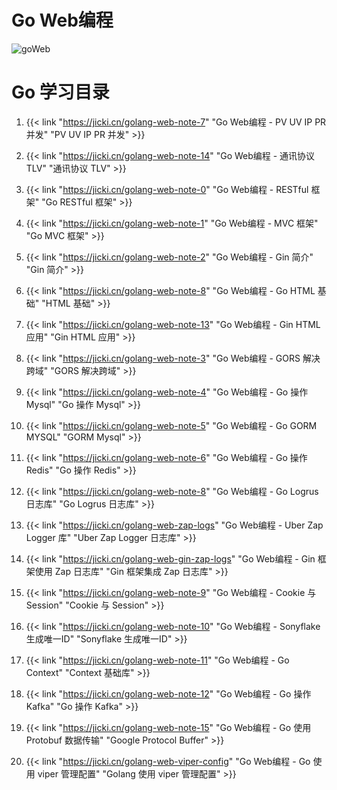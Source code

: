 # Go Web编程


![goWeb][1]


# Go 学习目录

1. {{< link "https://jicki.cn/golang-web-note-7" "Go Web编程 - PV UV IP PR 并发" "PV UV IP PR 并发" >}}

2. {{< link "https://jicki.cn/golang-web-note-14" "Go Web编程 - 通讯协议 TLV" "通讯协议 TLV" >}}

3. {{< link "https://jicki.cn/golang-web-note-0" "Go Web编程 - RESTful 框架" "Go RESTful 框架" >}}

4. {{< link "https://jicki.cn/golang-web-note-1" "Go Web编程 - MVC 框架" "Go MVC 框架" >}}

5. {{< link "https://jicki.cn/golang-web-note-2" "Go Web编程 - Gin 简介" "Gin 简介" >}}

6. {{< link "https://jicki.cn/golang-web-note-8" "Go Web编程 - Go HTML 基础" "HTML 基础" >}}

7. {{< link "https://jicki.cn/golang-web-note-13" "Go Web编程 - Gin HTML 应用" "Gin HTML 应用" >}}

8. {{< link "https://jicki.cn/golang-web-note-3" "Go Web编程 - GORS 解决跨域" "GORS 解决跨域" >}}

9. {{< link "https://jicki.cn/golang-web-note-4" "Go Web编程 - Go 操作 Mysql" "Go 操作 Mysql" >}}

10. {{< link "https://jicki.cn/golang-web-note-5" "Go Web编程 - Go GORM MYSQL" "GORM Mysql" >}} 

11. {{< link "https://jicki.cn/golang-web-note-6" "Go Web编程 - Go 操作 Redis" "Go 操作 Redis" >}}

12. {{< link "https://jicki.cn/golang-web-note-8" "Go Web编程 - Go Logrus 日志库" "Go Logrus 日志库" >}}

13. {{< link "https://jicki.cn/golang-web-zap-logs" "Go Web编程 - Uber Zap Logger 库" "Uber Zap Logger 日志库" >}}

14. {{< link "https://jicki.cn/golang-web-gin-zap-logs" "Go Web编程 - Gin 框架使用 Zap 日志库" "Gin 框架集成 Zap 日志库" >}}

15. {{< link "https://jicki.cn/golang-web-note-9" "Go Web编程 - Cookie 与 Session" "Cookie 与 Session" >}}

16. {{< link "https://jicki.cn/golang-web-note-10" "Go Web编程 - Sonyflake 生成唯一ID" "Sonyflake 生成唯一ID" >}}

17. {{< link "https://jicki.cn/golang-web-note-11" "Go Web编程 - Go Context" "Context 基础库" >}}

18. {{< link "https://jicki.cn/golang-web-note-12" "Go Web编程 - Go 操作 Kafka" "Go 操作 Kafka" >}}

19. {{< link "https://jicki.cn/golang-web-note-15" "Go Web编程 - Go 使用 Protobuf 数据传输" "Google Protocol Buffer" >}}

20. {{< link "https://jicki.cn/golang-web-viper-config" "Go Web编程 - Go 使用 viper 管理配置" "Golang 使用 viper 管理配置" >}}





  [1]: https://jicki.cn/img/posts/golang/goweb.png

